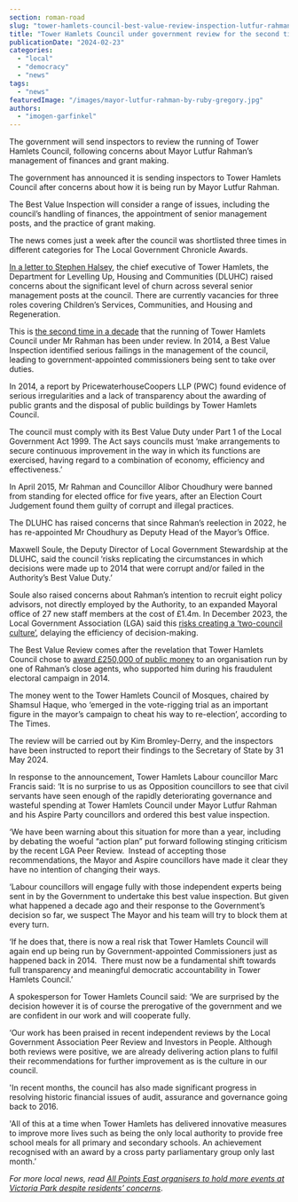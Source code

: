 ```yaml
---
section: roman-road
slug: "tower-hamlets-council-best-value-review-inspection-lutfur-rahman"
title: "Tower Hamlets Council under government review for the second time in a decade"
publicationDate: "2024-02-23"
categories: 
  - "local"
  - "democracy"
  - "news"
tags: 
  - "news"
featuredImage: "/images/mayor-lutfur-rahman-by-ruby-gregory.jpg"
authors: 
  - "imogen-garfinkel"
---
```


The government will send inspectors to review the running of Tower Hamlets Council, following concerns about Mayor Lutfur Rahman’s management of finances and grant making.

The government has announced it is sending inspectors to Tower Hamlets Council after concerns about how it is being run by Mayor Lutfur Rahman.

The Best Value Inspection will consider a range of issues, including the council’s handling of finances, the appointment of senior management posts, and the practice of grant making.

The news comes just a week after the council was shortlisted three times in different categories for The Local Government Chronicle Awards. 

[In a letter to Stephen Halsey](https://assets.publishing.service.gov.uk/media/65d720f1188d770011038893/London_Borough_of_Tower_Hamlets_Letter_to_the_Chief_Executive_in_relation_to_the_Best_Value_Inspection.pdf), the chief executive of Tower Hamlets, the Department for Levelling Up, Housing and Communities (DLUHC) raised concerns about the significant level of churn across several senior management posts at the council. There are currently vacancies for three roles covering Children’s Services, Communities, and Housing and Regeneration. 

This is [the second time in a decade](https://www.localgovernmentlawyer.co.uk/governance/396-governance-news/56527-government-sends-best-value-inspectors-into-tower-hamlets-council-again#:~:text=The%20Government%20has%20ordered%20a,that%20reported%20in%20November%202014.) that the running of Tower Hamlets Council under Mr Rahman has been under review. In 2014, a Best Value Inspection identified serious failings in the management of the council, leading to government-appointed commissioners being sent to take over duties.

In 2014, a report by PricewaterhouseCoopers LLP (PWC) found evidence of serious irregularities and a lack of transparency about the awarding of public grants and the disposal of public buildings by Tower Hamlets Council.

The council must comply with its Best Value Duty under Part 1 of the Local Government Act 1999. The Act says councils must ‘make arrangements to secure continuous improvement in the way in which its functions are exercised, having regard to a combination of economy, efficiency and effectiveness.’

In April 2015, Mr Rahman and Councillor Alibor Choudhury were banned from standing for elected office for five years, after an Election Court Judgement found them guilty of corrupt and illegal practices.

The DLUHC has raised concerns that since Rahman’s reelection in 2022, he has re-appointed Mr Choudhury as Deputy Head of the Mayor’s Office.

Maxwell Soule, the Deputy Director of Local Government Stewardship at the DLUHC, said the council ‘risks replicating the circumstances in which decisions were made up to 2014 that were corrupt and/or failed in the Authority’s Best Value Duty.’

Soule also raised concerns about Rahman’s intention to recruit eight policy advisors, not directly employed by the Authority, to an expanded Mayoral office of 27 new staff members at the cost of £1.4m. In December 2023, the Local Government Association (LGA) said this [risks creating a ‘two-council culture’](https://romanroadlondon.com/tower-hamlets-two-council-culture-local-government-association-report/), delaying the efficiency of decision-making. 

The Best Value Review comes after the revelation that Tower Hamlets Council chose to [award £250,000 of public money](https://www.thetimes.co.uk/article/firm-run-disgraced-mayor-lutfur-rahman-supporter-contract-tower-hamlets-llkph9rgg) to an organisation run by one of Rahman’s close agents, who supported him during his fraudulent electoral campaign in 2014.

The money went to the Tower Hamlets Council of Mosques, chaired by Shamsul Haque, who ‘emerged in the vote-rigging trial as an important figure in the mayor’s campaign to cheat his way to re-election’, according to The Times.

The review will be carried out by Kim Bromley-Derry, and the inspectors have been instructed to report their findings to the Secretary of State by 31 May 2024.

In response to the announcement, Tower Hamlets Labour councillor Marc Francis said: ‘It is no surprise to us as Opposition councillors to see that civil servants have seen enough of the rapidly deteriorating governance and wasteful spending at Tower Hamlets Council under Mayor Lutfur Rahman and his Aspire Party councillors and ordered this best value inspection.  

‘We have been warning about this situation for more than a year, including by debating the woeful “action plan” put forward following stinging criticism by the recent LGA Peer Review.  Instead of accepting those recommendations, the Mayor and Aspire councillors have made it clear they have no intention of changing their ways.

‘Labour councillors will engage fully with those independent experts being sent in by the Government to undertake this best value inspection. But given what happened a decade ago and their response to the Government’s decision so far, we suspect The Mayor and his team will try to block them at every turn.

‘If he does that, there is now a real risk that Tower Hamlets Council will again end up being run by Government-appointed Commissioners just as happened back in 2014.  There must now be a fundamental shift towards full transparency and meaningful democratic accountability in Tower Hamlets Council.’

A spokesperson for Tower Hamlets Council said: ‘We are surprised by the decision however it is of course the prerogative of the government and we are confident in our work and will cooperate fully.

‘Our work has been praised in recent independent reviews by the Local Government Association Peer Review and Investors in People. Although both reviews were positive, we are already delivering action plans to fulfil their recommendations for further improvement as is the culture in our council.

'In recent months, the council has also made significant progress in resolving historic financial issues of audit, assurance and governance going back to 2016.

'All of this at a time when Tower Hamlets has delivered innovative measures to improve more lives such as being the only local authority to provide free school meals for all primary and secondary schools. An achievement recognised with an award by a cross party parliamentary group only last month.’

_For more local news, read_ [_All Points East organisers to hold more events at Victoria Park despite residents’ concerns_](https://romanroadlondon.com/all-points-east-festival-victoria-park-licence-approved-residents-concerned/).


